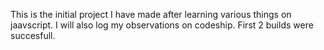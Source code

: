 This is the initial project I have made after learning various things on jaavscript.
I will also log my observations on codeship.
First 2 builds were succesfull.
